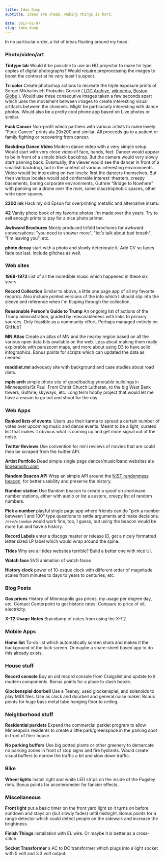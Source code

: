 ```yaml
---
title: Idea Dump
subtitle: Ideas are cheap. Making things is hard.

date: 2017-01-07
slug: idea-dump
---
```


In no particular order, a list of ideas floating around my head:

### Photo/video/art

**Tintype lab** Would it be possible to use an HD projector to make tin type copies of digital photographs? Would require preprocessing the images to boost the contrast at he very least I suspect.

**Tri color** Create photoshop actions to recreate the triple exposure prints of  Sergei Mikhailovich Prokudin-Gorskii (
[LOC Archive](http://www.loc.gov/exhibits/empire/gorskii.html), 
[wikipedia](https://en.wikipedia.org/wiki/Sergey_Prokudin-Gorsky),
[Boston Globe](http://archive.boston.com/bigpicture/2010/08/russia_in_color_a_century_ago.html)
). Would use three consecutive images taken a few seconds apart which uses the movement between images to create interesting visual artifacts between the channels. Might be particularly interesting with dance photos. Would also be a pretty cool phone app based on Live photos or similar.

**Fuck Cancer** Non-profit which partners with various artists to make lovely "Fuck Cancer" prints ala 20x200 and similar. All proceeds go to a patient or family fighting or recovering from cancer.

**Backdrop Dance Video** Modern dance video with a very simple setup. Would start with very close video of face, hands, feet. Dancer would appear to be in front of a simple black  backdrop. But the camera would very slowly start panning back. Eventually, the viewer would see the dancer in front of a smallish backdrop, but in the context of various interesting environments. Video would be interesting on two levels: first the dancers themselves. But then various locales would add conferrable interest: theaters, creepy basements, boring corporate environments, Guthrie "Bridge to Nowhere" with panning on a drone over the river, some claustrophobic spaces, other wide open spaces.

**2200 ink** Hack my old Epson for overprinting metallic and alternative insets.

**42** Vanity photo book of my favorite photos I'm made over the years. Try to sell enough prints to pay for a nice photo printer.

**Awkward Brochures** Nicely produced trifold brochures for awkward conversations: "you need to shower more", "let's talk about bad breath", "I'm leaving you", etc.

**photo decay** start with a photo and slowly deteriorate it. Add CV so faces fade out last. Include glitches as well. 

### Web sites

**1968-1973** List of all the incredible music which happened in these six years.

**Record Collection** Similar to above, a little one page app of all my favorite records. Also include printed versions of the info which I should slip into the sleeve and reference when I'm flipping through the collection. 

**Reasonable Person's Guide to Trump** An ongoing list of actions of the Trump administration, graded by reasonableness with links to primary sources. Only feasible as a community effort. Perhaps managed entirely on GitHub?

**MN Atlas** Create an atlas of MN and the nearby region based on all the various open data bits available on the web. Less about making them really explorable with pan/zoom maps, and more about using D3 to have solid infographics. Bonus points for scripts which can updated the data as needed.

**roaddiet.mn** advocacy site with background and case studies about road diets.

**mpls arch** simple photo site of good/bad/ugly/notable buildings in Minneapolis/St Paul. From Christ Church Lutheran, to the big West Bank towers, Guthrie, skyways, etc. Long term hobby project that would let me have a reason to go out and shoot for the day. 

### Web Apps

**Ranked lists of events**. Users use their karma to spread a certain number of votes over upcoming music and dance events. Meant to be a light, curated list that makes it obvious what is coming up and get more signal out of the noise. 

**Twitter Reviews** Use convention for mini reviews of movies that are could then be scraped from the twitter API.  

**Artist Portfolio** Dead simple single page dancer/music/band websites ala [linneamohn.com](http://linneamohn.com)

**Random Beacon API** Wrap an simple API around the [NIST randomness beacon](https://www.nist.gov/programs-projects/nist-randomness-beacon), for better usability and preserve the history.

**Number station** Use Random beacon to create a spoof on shortwave number stations, either with audio or list a austere, creepy list of random numbers. 

**Pick a number** playful single page app where friends can do "pick a number between 1 and 100" type questions to settle arguments and make decisions. `/dev/urandom` would work fine, too, I guess, but using the beacon would be more fun and have a history.

**Record Labels** enter a discogs master or release ID, get a nicely formatted letter sized LP label which would wrap around the spine.

**Tides** Why are all tides websites terrible? Build a better one with nice UI.

**Watch face** SVG animation of watch faces

**History clock** power of 10-esque clock with different order of magnitude scales from minutes to days to years to centuries, etc. 


### Blog Posts

**Gas prices** History of Minneapolis gas prices, my usage per degree day, etc. Contact Centerpoint to get historic rates. Compare to price of oil, electricity.

**X-T2 Usage Notes** Braindump of notes from using the X-T2

### Mobile Apps

**Home list** To-do list which automatically screen shots and makes it the background of the lock screen. Or maybe a share-sheet based app to do this already exists. 

### House stuff

**Record console** Buy an old record console from Craigslist and update to it modern components. Bonus points for a place to stash booze.

**Glockenspiel doorbell** Use a Teensy, used glockenspiel, and solenoids to play MIDI files. Use as clock and doorbell and general noise maker. Bonus points for huge bass metal tube hanging floor to ceiling.

### Neighborhood stuff

**Residential parklets** Expand the commercial parklet program to allow Minneapolis residents to create a little park/greenspace in the parking spot in front of their house.

**No parking buffers** Use big potted plants or other greenery to demarcate no parking zones in front of stop signs and fire hydrants. Would create visual buffers to narrow the traffic a bit and slow down traffic.

### Bike

**Wheel lights** Install right and white LED strips on the inside of the Pugsley rims. Bonus points for accelerometer for fancier effects. 

### Miscellaneous

**Front light** put a basic timer on the front yard light so it turns on before sundown and stays on (but slowly fades) until midnight. Bonus points for a range detector which could detect people on the sidewalk and increase the brightness.

**Finish Things** installation with EL wire. Or maybe it is better as a cross-stitch.

**Socket Transformer** a AC to DC transformer which plugs into a light socket with 5 volt and 3.3 volt output.
